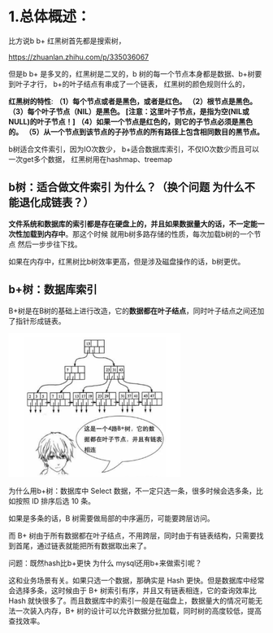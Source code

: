 # 1.总体概述：

比方说b b+ 红黑树首先都是搜索树，

https://zhuanlan.zhihu.com/p/335036067

但是b b+ 是多叉的，红黑树是二叉的，b 树的每一个节点本身都是数据、b+树要到叶子才行，
b+的叶子结点有串成了一个链表，
红黑树的颜色规则什么的，

**红黑树的特性**:
**（1）每个节点或者是黑色，或者是红色。**
**（2）根节点是黑色。**
**（3）每个叶子节点（NIL）是黑色。 [注意：这里叶子节点，是指为空(NIL或NULL)的叶子节点！]**
**（4）如果一个节点是红色的，则它的子节点必须是黑色的。**
**（5）从一个节点到该节点的子孙节点的所有路径上包含相同数目的黑节点。**

b树适合文件索引，因为IO次数少，
b+适合数据库索引，不仅IO次数少而且可以一次get多个数据，
红黑树用在hashmap、treemap



## b树：适合做文件索引 为什么？（换个问题 为什么不能退化成链表？）

**文件系统和数据库的索引都是存在硬盘上的，并且如果数据量大的话，不一定能一次性加载到内存中**。那这个时候 就用b树多路存储的性质，每次加载b树的一个节点 然后一步步往下找。

如果在内存中，红黑树比b树效率更高，但是涉及磁盘操作的话，b树更优。



## b+树：数据库索引

B+树是在B树的基础上进行改造，它的**数据都在叶子结点**，同时叶子结点之间还加了指针形成链表。

<img src="b树b+树.assets/image-20210310161505749.png" alt="image-20210310161505749" style="zoom:33%;" />

为什么用b+树：数据库中 Select 数据，不一定只选一条，很多时候会选多条，比如按照 ID 排序后选 10 条。

如果是多条的话，B 树需要做局部的中序遍历，可能要跨层访问。

而 B+ 树由于所有数据都在叶子结点，不用跨层，同时由于有链表结构，只需要找到首尾，通过链表就能把所有数据取出来了。



问题：既然hash比b+更快 为什么 mysql还用b+来做索引呢？

这和业务场景有关。如果只选一个数据，那确实是 Hash 更快。但是数据库中经常会选择多条，这时候由于 B+ 树索引有序，并且又有链表相连，它的查询效率比 Hash 就快很多了。而且数据库中的索引一般是在磁盘上，数据量大的情况可能无法一次装入内存，B+ 树的设计可以允许数据分批加载，同时树的高度较低，提高查找效率。







